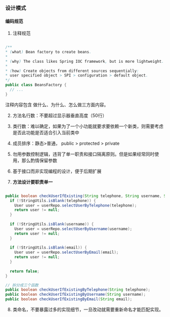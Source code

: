 ### 设计模式

#### 编码规范

1. 注释规范

```java

/**
* (what) Bean factory to create beans. 
* 
* (why) The class likes Spring IOC framework, but is more lightweight. 
*
* (how) Create objects from different sources sequentially:
* user specified object > SPI > configuration > default object.
*/
public class BeansFactory {
  // ...
}

```

注释内容包含 做什么、为什么、怎么做三方面内容。

2. 方法名行数：不要超过显示器垂直高度（50行）
3. 类行数：难以确定，如果为了一个小功能就要求要依赖一个新类，则需要考虑是否此功能是否适合引入当前类中
4. 成员排序：静态>普通， public > protected > private
5. 勿用参数控制逻辑，违背了单一职责和接口隔离原则。但是如果经常同时使用，那么酌情保留参数
6. 基于接口而非实现编程的设计，便于后期扩展

7. **方法设计要职责单一**

```java

public boolean checkUserIfExisting(String telephone, String username, String email)  { 
  if (!StringUtils.isBlank(telephone)) {
    User user = userRepo.selectUserByTelephone(telephone);
    return user != null;
  }
  
  if (!StringUtils.isBlank(username)) {
    User user = userRepo.selectUserByUsername(username);
    return user != null;
  }
  
  if (!StringUtils.isBlank(email)) {
    User user = userRepo.selectUserByEmail(email);
    return user != null;
  }
  
  return false;
}

// 拆分成三个函数
public boolean checkUserIfExistingByTelephone(String telephone);
public boolean checkUserIfExistingByUsername(String username);
public boolean checkUserIfExistingByEmail(String email);
```

8. 类命名，不要暴露过多的实现细节，一旦改动就需要重新命名才能匹配实现。



